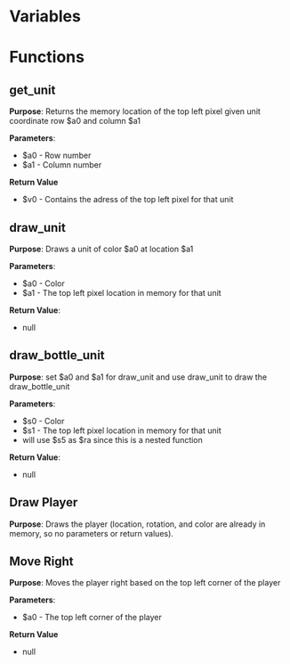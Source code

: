 # Variables

# Functions

## get_unit

**Purpose**: Returns the memory location of the top left pixel given unit coordinate row $a0 and column $a1

**Parameters**:

- $a0 - Row number
- $a1 - Column number

**Return Value**

- $v0 - Contains the adress of the top left pixel for that unit


## draw_unit

**Purpose**: Draws a unit of color $a0 at location $a1

**Parameters**:

- $a0 - Color
- $a1 - The top left pixel location in memory for that unit

**Return Value**:

- null

## draw_bottle_unit

**Purpose**: set $a0 and $a1 for draw_unit and use draw_unit to draw the draw_bottle_unit

**Parameters**:

- $s0 - Color
- $s1 - The top left pixel location in memory for that unit
- will use $s5 as $ra since this is a nested function

**Return Value**:

- null

## Draw Player

**Purpose**: Draws the player (location, rotation, and color are already in memory, so no parameters or return values).

## Move Right

**Purpose**: Moves the player right based on the top left corner of the player

**Parameters**:

- $a0 - The top left corner of the player

**Return Value**

- null
